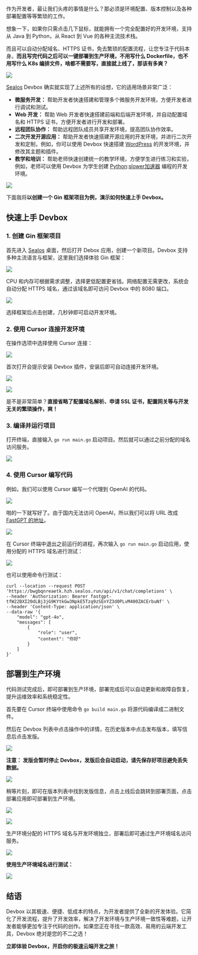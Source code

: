 
作为开发者，最让我们头疼的事情是什么？那必须是环境配置、版本控制以及各种部署配置等等繁琐的工作。


想象一下，如果你只需点击几下鼠标，就能拥有一个完全配置好的开发环境，支持从 Java 到 Python，从 React 到 Vue 的各种主流技术栈。


而且可以自动分配域名、HTTPS 证书，免去繁琐的配置流程，让您专注于代码本身。**而且写完代码之后可以一键部署到生产环境，不用写什么 Dockerfile，也不用写什么 K8s 编排文件，啥都不需要写，直接就上线了，那该有多爽？**


![](https://img2024.cnblogs.com/other/1737323/202410/1737323-20241023190345298-1304791315.jpg)


[Sealos](https://github.com) Devbox 确实就实现了上述所有的设想，它的适用场景非常广泛：


* **微服务开发：** 帮助开发者快速搭建和管理多个微服务开发环境，方便开发者进行调试和测试。
* **Web 开发：** 帮助 Web 开发者快速搭建前端和后端开发环境，并自动配置域名和 HTTPS 证书，方便开发者进行开发和部署。
* **远程团队协作：** 帮助远程团队成员共享开发环境，提高团队协作效率。
* **二次开发开源应用：** 帮助开发者快速搭建开源应用的开发环境，并进行二次开发和定制，例如，你可以使用 Devbox 快速搭建 [WordPress](https://github.com) 的开发环境，并修改其主题和插件。
* **教学和培训：** 帮助老师快速创建统一的教学环境，方便学生进行练习和实验，例如，老师可以使用 Devbox 为学生创建 [Python](https://github.com):[slower加速器](https://jisuanqi.org) 编程的开发环境。


![](https://img2024.cnblogs.com/other/1737323/202410/1737323-20241023190346074-382209627.jpg)


下面我将**以创建一个 Gin 框架项目为例，演示如何快速上手 Devbox。**


## 快速上手 Devbox


### 1\. 创建 Gin 框架项目


首先进入 [Sealos](https://github.com) 桌面，然后打开 Debox 应用，创建一个新项目。Devbox 支持多种主流语言与框架，这里我们选择体验 Gin 框架：


![](https://img2024.cnblogs.com/other/1737323/202410/1737323-20241023190347054-1346812178.png)


CPU 和内存可根据需求调整，选择更低配置更省钱。网络配置无需更改，系统会自动分配 HTTPS 域名，通过该域名即可访问 Devbox 中的 8080 端口。


![](https://img2024.cnblogs.com/other/1737323/202410/1737323-20241023190347855-1991200617.png)


选择框架后点击创建，几秒钟即可启动开发环境。


### 2\. 使用 Cursor 连接开发环境


在操作选项中选择使用 Cursor 连接：


![](https://img2024.cnblogs.com/other/1737323/202410/1737323-20241023190348807-1059032901.png)


首次打开会提示安装 Devbox 插件，安装后即可自动连接开发环境。


![](https://img2024.cnblogs.com/other/1737323/202410/1737323-20241023190349568-463943446.png)


![](https://img2024.cnblogs.com/other/1737323/202410/1737323-20241023190350571-2082741021.png)


是不是非常简单？**直接省略了配置域名解析、申请 SSL 证书，配置网关等与开发无关的繁琐操作，爽！**


### 3\. 编译并运行项目


打开终端，直接输入 `go run main.go` 启动项目。然后就可以通过之前分配的域名访问服务。


![](https://img2024.cnblogs.com/other/1737323/202410/1737323-20241023190351544-635366447.png)


### 4\. 使用 Cursor 编写代码


例如，我们可以使用 Cursor 编写一个代理到 OpenAI 的代码。


![](https://img2024.cnblogs.com/other/1737323/202410/1737323-20241023190352422-541917177.png)


啪的一下就写好了。由于国内无法访问 OpenAI，所以我们可以将 URL 改成 [FastGPT 的地址](https://github.com)。


![](https://img2024.cnblogs.com/other/1737323/202410/1737323-20241023190353419-631682928.png)


在 Cursor 终端中退出之前运行的进程，再次输入 `go run main.go` 启动应用，使用分配的 HTTPS 域名进行测试：


![](https://img2024.cnblogs.com/other/1737323/202410/1737323-20241023190354442-495390967.png)


也可以使用命令行测试：



```
curl --location --request POST 'https://bwgbqnreaetk.hzh.sealos.run/api/v1/chat/completions' \
--header 'Authorization: Bearer fastgpt-tfW22BXI20dLBj3jG9KYtkGw3NpkE5Tzq9zSEnYZ3d0PLvM400ZACErbuNf' \
--header 'Content-Type: application/json' \
--data-raw '{
    "model": "gpt-4o",
    "messages": [
        {
            "role": "user",
            "content": "你好"
        }
    ]
}'

```

## 部署到生产环境


代码测试完成后，即可部署到生产环境，部署完成后可以自动更新和故障自恢复，提升运维效率和系统稳定性。


首先要在 Cursor 终端中使用命令 `go build main.go` 将源代码编译成二进制文件。


然后在 Devbox 列表中点击操作中的详情，在历史版本中点击发布版本，填写信息后点击发版。


![](https://img2024.cnblogs.com/other/1737323/202410/1737323-20241023190355448-1673491495.png)


**注意： 发版会暂时停止 Devbox，发版后会自动启动，请先保存好项目避免丢失数据。**


![](https://img2024.cnblogs.com/other/1737323/202410/1737323-20241023190356174-518119593.png)


稍等片刻，即可在版本列表中找到发版信息，点击上线后会跳转到部署页面，点击部署应用即可部署到生产环境。


![](https://img2024.cnblogs.com/other/1737323/202410/1737323-20241023190356890-996824201.png)


![](https://img2024.cnblogs.com/other/1737323/202410/1737323-20241023190357941-790171366.png)


生产环境分配的 HTTPS 域名与开发环境独立，部署后即可通过生产环境域名访问服务。


![](https://img2024.cnblogs.com/other/1737323/202410/1737323-20241023190358953-2037356952.png)


**使用生产环境域名进行测试：**


![](https://img2024.cnblogs.com/other/1737323/202410/1737323-20241023190400331-1131533050.png)


## 结语


Devbox 以其极速、便捷、低成本的特点，为开发者提供了全新的开发体验。它简化了开发流程，提升了开发效率，解决了开发环境与生产环境一致性等难题，让开发者能够更加专注于代码的创作。如果您正在寻找一款高效、易用的云端开发工具，Devbox 绝对是您的不二之选！


**立即体验 Devbox，开启你的极速云端开发之旅！**


